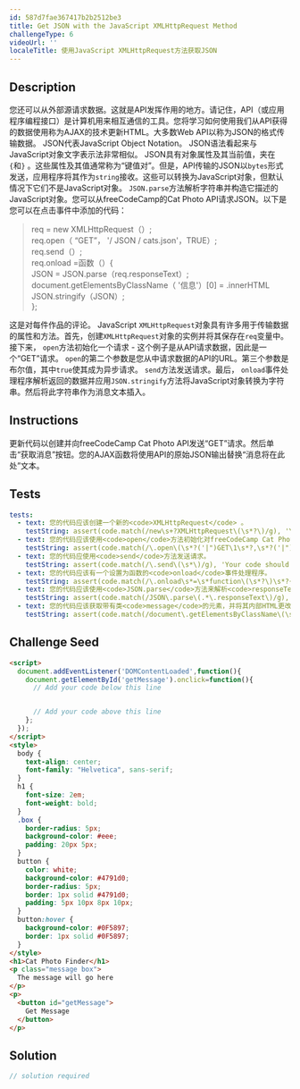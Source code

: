 ```yaml
---
id: 587d7fae367417b2b2512be3
title: Get JSON with the JavaScript XMLHttpRequest Method
challengeType: 6
videoUrl: ''
localeTitle: 使用JavaScript XMLHttpRequest方法获取JSON
---
```


## Description
<section id="description">您还可以从外部源请求数据。这就是API发挥作用的地方。请记住，API（或应用程序编程接口）是计算机用来相互通信的工具。您将学习如何使用我们从API获得的数据使用称为AJAX的技术更新HTML。大多数Web API以称为JSON的格式传输数据。 JSON代表JavaScript Object Notation。 JSON语法看起来与JavaScript对象文字表示法非常相似。 JSON具有对象属性及其当前值，夹在<code>{</code>和<code>}</code> 。这些属性及其值通常称为“键值对”。但是，API传输的JSON以<code>bytes</code>形式发送，应用程序将其作为<code>string</code>接收。这些可以转换为JavaScript对象，但默认情况下它们不是JavaScript对象。 <code>JSON.parse</code>方法解析字符串并构造它描述的JavaScript对象。您可以从freeCodeCamp的Cat Photo API请求JSON。以下是您可以在点击事件中添加的代码： <blockquote> req = new XMLHttpRequest（）; <br> req.open（ “GET”， &#39;/ JSON / cats.json&#39;，TRUE）; <br> req.send（）; <br> req.onload =函数（）{ <br> JSON = JSON.parse（req.responseText）; <br> document.getElementsByClassName（ &#39;信息&#39;）[0] = .innerHTML JSON.stringify（JSON）; <br> }; </blockquote>这是对每件作品的评论。 JavaScript <code>XMLHttpRequest</code>对象具有许多用于传输数据的属性和方法。首先，创建<code>XMLHttpRequest</code>对象的实例并将其保存在<code>req</code>变量中。接下来， <code>open</code>方法初始化一个请求 - 这个例子是从API请求数据，因此是一个“GET”请求。 <code>open</code>的第二个参数是您从中请求数据的API的URL。第三个参数是布尔值，其中<code>true</code>使其成为异步请求。 <code>send</code>方法发送请求。最后， <code>onload</code>事件处理程序解析返回的数据并应用<code>JSON.stringify</code>方法将JavaScript对象转换为字符串。然后将此字符串作为消息文本插入。 </section>

## Instructions
<section id="instructions">更新代码以创建并向freeCodeCamp Cat Photo API发送“GET”请求。然后单击“获取消息”按钮。您的AJAX函数将使用API​​的原始JSON输出替换“消息将在此处”文本。 </section>

## Tests
<section id='tests'>

```yml
tests:
  - text: 您的代码应该创建一个新的<code>XMLHttpRequest</code> 。
    testString: assert(code.match(/new\s+?XMLHttpRequest\(\s*?\)/g), 'Your code should create a new <code>XMLHttpRequest</code>.');
  - text: 您的代码应该使用<code>open</code>方法初始化对freeCodeCamp Cat Photo API的“GET”请求。
    testString: assert(code.match(/\.open\(\s*?('|")GET\1\s*?,\s*?('|")\/json\/cats\.json\2\s*?,\s*?true\s*?\)/g), 'Your code should use the <code>open</code> method to initialize a "GET" request to the freeCodeCamp Cat Photo API.');
  - text: 您的代码应使用<code>send</code>方法发送请求。
    testString: assert(code.match(/\.send\(\s*\)/g), 'Your code should use the <code>send</code> method to send the request.');
  - text: 您的代码应该有一个设置为函数的<code>onload</code>事件处理程序。
    testString: assert(code.match(/\.onload\s*=\s*function\(\s*?\)\s*?{/g), 'Your code should have an <code>onload</code> event handler set to a function.');
  - text: 您的代码应该使用<code>JSON.parse</code>方法来解析<code>responseText</code> 。
    testString: assert(code.match(/JSON\.parse\(.*\.responseText\)/g), 'Your code should use the <code>JSON.parse</code> method to parse the <code>responseText</code>.');
  - text: 您的代码应该获取带有类<code>message</code>的元素，并将其内部HTML更改为JSON数据字符串。
    testString: assert(code.match(/document\.getElementsByClassName\(\s*?('|")message\1\s*?\)\[0\]\.innerHTML\s*?=\s*?JSON\.stringify\(.+?\)/g), 'Your code should get the element with class <code>message</code> and change its inner HTML to the string of JSON data.');

```

</section>

## Challenge Seed
<section id='challengeSeed'>

<div id='html-seed'>

```html
<script>
  document.addEventListener('DOMContentLoaded',function(){
    document.getElementById('getMessage').onclick=function(){
      // Add your code below this line


      // Add your code above this line
    };
  });
</script>
<style>
  body {
    text-align: center;
    font-family: "Helvetica", sans-serif;
  }
  h1 {
    font-size: 2em;
    font-weight: bold;
  }
  .box {
    border-radius: 5px;
    background-color: #eee;
    padding: 20px 5px;
  }
  button {
    color: white;
    background-color: #4791d0;
    border-radius: 5px;
    border: 1px solid #4791d0;
    padding: 5px 10px 8px 10px;
  }
  button:hover {
    background-color: #0F5897;
    border: 1px solid #0F5897;
  }
</style>
<h1>Cat Photo Finder</h1>
<p class="message box">
  The message will go here
</p>
<p>
  <button id="getMessage">
    Get Message
  </button>
</p>

```

</div>



</section>

## Solution
<section id='solution'>

```js
// solution required
```
</section>
